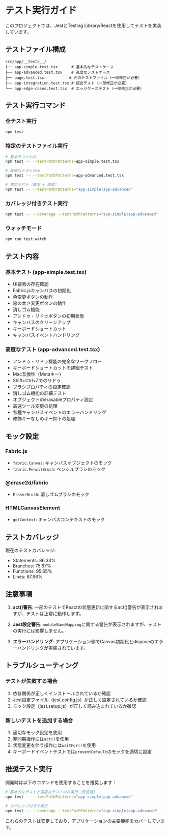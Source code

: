 # テスト実行ガイド

このプロジェクトでは、JestとTesting Library/Reactを使用してテストを実装しています。

## テストファイル構成

```
src/app/__tests__/
├── app-simple.test.tsx      # 基本的なテストケース
├── app-advanced.test.tsx    # 高度なテストケース
├── page.test.tsx           # 元のテストファイル（一部修正が必要）
├── app-integration.test.tsx # 統合テスト（一部修正が必要）
└── app-edge-cases.test.tsx  # エッジケーステスト（一部修正が必要）
```

## テスト実行コマンド

### 全テスト実行
```bash
npm test
```

### 特定のテストファイル実行
```bash
# 基本テストのみ
npm test -- --testPathPatterns=app-simple.test.tsx

# 高度なテストのみ
npm test -- --testPathPatterns=app-advanced.test.tsx

# 推奨テスト（基本 + 高度）
npm test -- --testPathPatterns="app-simple|app-advanced"
```

### カバレッジ付きテスト実行
```bash
npm test -- --coverage --testPathPatterns="app-simple|app-advanced"
```

### ウォッチモード
```bash
npm run test:watch
```

## テスト内容

### 基本テスト (app-simple.test.tsx)
- UI要素の存在確認
- Fabric.jsキャンバスの初期化
- 色変更ボタンの動作
- 線の太さ変更ボタンの動作
- 消しゴム機能
- アンドゥ・リドゥボタンの初期状態
- キャンバスのクリーンアップ
- キーボードショートカット
- キャンバスイベントハンドリング

### 高度なテスト (app-advanced.test.tsx)
- アンドゥ・リドゥ機能の完全なワークフロー
- キーボードショートカットの詳細テスト
- Mac互換性（Metaキー）
- Shift+Ctrl+Zでのリドゥ
- ブラシプロパティの設定確認
- 消しゴム機能の詳細テスト
- オブジェクトのerasableプロパティ設定
- 高速ツール変更の処理
- 各種キャンバスイベントのエラーハンドリング
- 修飾キーなしのキー押下の処理

## モック設定

### Fabric.js
- `fabric.Canvas`: キャンバスオブジェクトのモック
- `fabric.PencilBrush`: ペンシルブラシのモック

### @erase2d/fabric
- `EraserBrush`: 消しゴムブラシのモック

### HTMLCanvasElement
- `getContext`: キャンバスコンテキストのモック

## テストカバレッジ

現在のテストカバレッジ:
- Statements: 86.33%
- Branches: 75.67%
- Functions: 95.65%
- Lines: 87.96%

## 注意事項

1. **act()警告**: 一部のテストでReactの状態更新に関するact()警告が表示されますが、テストは正常に動作します。

2. **Jest設定警告**: `moduleNameMapping`に関する警告が表示されますが、テストの実行には影響しません。

3. **エラーハンドリング**: アプリケーション側でCanvas初期化とdisposeのエラーハンドリングが実装されています。

## トラブルシューティング

### テストが失敗する場合
1. 依存関係が正しくインストールされているか確認
2. Jest設定ファイル（jest.config.js）が正しく設定されているか確認
3. モック設定（jest.setup.js）が正しく読み込まれているか確認

### 新しいテストを追加する場合
1. 適切なモック設定を使用
2. 非同期操作には`act()`を使用
3. 状態変更を伴う操作には`waitFor()`を使用
4. キーボードイベントテストでは`preventDefault`のモックを適切に設定

## 推奨テスト実行

開発時は以下のコマンドを使用することを推奨します：

```bash
# 基本的なテストと高度なテストのみ実行（安定版）
npm test -- --testPathPatterns="app-simple|app-advanced"

# カバレッジ付きで実行
npm test -- --coverage --testPathPatterns="app-simple|app-advanced"
```

これらのテストは安定しており、アプリケーションの主要機能をカバーしています。